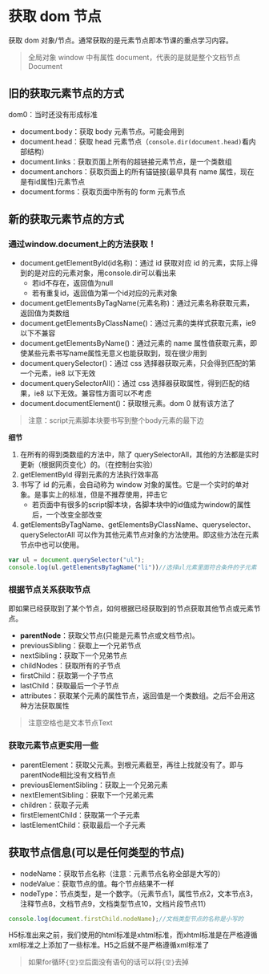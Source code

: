 # 获取 dom 节点

获取 dom 对象/节点。通常获取的是元素节点即本节课的重点学习内容。

> 全局对象 window 中有属性 document，代表的是就是整个文档节点Document

## 旧的获取元素节点的方式

dom0：当时还没有形成标准

- document.body：获取 body 元素节点。可能会用到
- document.head：获取 head 元素节点（```console.dir(document.head)```看内部结构）
- document.links：获取页面上所有的超链接元素节点，是一个类数组
- document.anchors：获取页面上的所有锚链接(最早具有 name 属性，现在是有id属性)元素节点
- document.forms：获取页面中所有的 form 元素节点

## 新的获取元素节点的方式

### 通过window.document上的方法获取！

- document.getElementById(id名称)：通过 id 获取对应 id 的元素，实际上得到的是对应的元素对象，用console.dir可以看出来
    - 若id不存在，返回值为null
    - 若有重复id，返回值为第一个id对应的元素对象
- document.getElementsByTagName(元素名称)：通过元素名称获取元素，返回值为类数组
- document.getElementsByClassName()：通过元素的类样式获取元素，ie9 以下不兼容
- document.getElementsByName()：通过元素的 name 属性值获取元素，即使某些元素书写name属性无意义也能获取到，现在很少用到
- document.querySelector()：通过 css 选择器获取元素，只会得到匹配的第一个元素，ie8 以下无效
- document.querySelectorAll()：通过 css 选择器获取属性，得到匹配的结果，ie8 以下无效。兼容性方面可以不考虑
- document.documentElement()：获取根元素。dom 0 就有该方法了

> 注意：script元素脚本块要书写到整个body元素的最下边

**细节**

1. 在所有的得到类数组的方法中，除了 querySelectorAll，其他的方法都是实时更新（根据网页变化）的。（在控制台实验）
2. getElementById 得到元素的方法执行效率高
3. 书写了 id 的元素，会自动称为 window 对象的属性。它是一个实时的单对象。是事实上的标准，但是不推荐使用，抨击它
    - 若页面中有很多的script脚本块，各脚本块中的id值成为window的属性后，一个改变全部改变
4. getElementsByTagName、getElementsByClassName、queryselector、querySelectorAll 可以作为其他元素节点对象的方法使用。即这些方法在元素节点中也可以使用。

```js
var ul = document.querySelector("ul");
console.log(ul.getElementsByTagName("li"))//选择ul元素里面符合条件的子元素
```

### 根据节点关系获取节点

即如果已经获取到了某个节点，如何根据已经获取到的节点获取其他节点或元素节点。

- **parentNode**：获取父节点(只能是元素节点或文档节点)。
- previousSibling：获取上一个兄弟节点
- nextSibling：获取下一个兄弟节点
- childNodes：获取所有的子节点
- firstChild：获取第一个子节点
- lastChild：获取最后一个子节点
- attributes：获取某个元素的属性节点，返回值是一个类数组。之后不会用这种方法获取属性

> 注意空格也是文本节点Text

### 获取元素节点更实用一些

- parentElement：获取父元素。到根元素截至，再往上找就没有了。即与parentNode相比没有文档节点
- previousElementSibling：获取上一个兄弟元素
- nextElementSibling：获取下一个兄弟元素
- children：获取子元素
- firstElementChild：获取第一个子元素
- lastElementChild：获取最后一个子元素

## 获取节点信息(可以是任何类型的节点)

- nodeName：获取节点名称（注意：元素节点名称全部是大写的）
- nodeValue：获取节点的值。每个节点结果不一样
- nodeType：节点类型，是一个数字。（元素节点1，属性节点2，文本节点3，注释节点8，文档节点9，文档类型节点10，文档片段节点11）

```js
console.log(document.firstChild.nodeName);//文档类型节点的名称是小写的
```

H5标准出来之前，我们使用的html标准是xhtml标准，而xhtml标准是在严格遵循xml标准之上添加了一些标准。H5之后就不是严格遵循xml标准了

> 如果for循环```{空}空```后面没有语句的话可以将```{空}```去掉